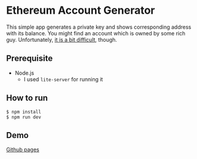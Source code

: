 # Ethereum Account Generator
This simple app generates a private key and shows corresponding address with its balance. You might find an account which is owned by some rich guy. Unfortunately, [it is a bit difficult][how-difficult], though.

## Prerequisite
<!-- - One of the two followings
  - [Metamask][metamask] (It's easier)
  - Local Ethereum node on port 8545, which is attached to Ehtereum Mainnet
    - [Geth][geth]
    - [Parity][parity]
    - or whatever -->
- Node.js
  - I used `lite-server` for running it

## How to run
```
$ npm install
$ npm run dev
```

## Demo
[Github pages][demo-page]

[how-difficult]: https://www.reddit.com/r/Bitcoin/comments/1rurll/on_the_subject_of_listing_all_possible_private/
[metamask]:https://metamask.io/
[geth]:https://github.com/ethereum/go-ethereum
[parity]:https://github.com/paritytech/parity

[demo-page]:https://santonychoi.github.io/enjoyable-solidity/01_eth_account_generator/src/index.html
